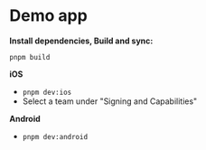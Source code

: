 # Demo app

**Install dependencies, Build and sync:**

```
pnpm build
```

**iOS**

- `pnpm dev:ios`
- Select a team under "Signing and Capabilities"

**Android**

- `pnpm dev:android`
